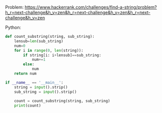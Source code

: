 Problem: https://www.hackerrank.com/challenges/find-a-string/problem?h_r=next-challenge&h_v=zen&h_r=next-challenge&h_v=zen&h_r=next-challenge&h_v=zen

Python:

```python
def count_substring(string, sub_string):
    lensub=len(sub_string)
    num=0
    for i in range(0, len(string)):
        if string[i: i+lensub]==sub_string:
            num+=1
        else: 
            num    
    return num

if __name__ == '__main__':
    string = input().strip()
    sub_string = input().strip()
    
    count = count_substring(string, sub_string)
    print(count)
```
